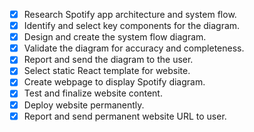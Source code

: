 - [x] Research Spotify app architecture and system flow.
- [x] Identify and select key components for the diagram.
- [x] Design and create the system flow diagram.
- [x] Validate the diagram for accuracy and completeness.
- [x] Report and send the diagram to the user.
- [x] Select static React template for website.
- [x] Create webpage to display Spotify diagram.
- [x] Test and finalize website content.
- [x] Deploy website permanently.
- [x] Report and send permanent website URL to user.
